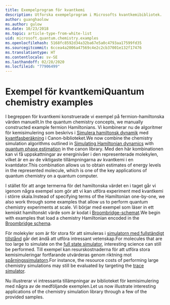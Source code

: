 ```yaml
---
title: Exempelprogram för kvantkemi
description: Utforska exempelprogram i Microsofts kvantkemibibliotek.
author: guanghaolow
ms.author: gulow
ms.date: 10/23/2018
ms.topic: article-type-from-white-list
uid: microsoft.quantum.chemistry.examples
ms.openlocfilehash: 5168fc8592d34a32ba67e5a0c4793aa17599fd35
ms.sourcegitcommit: 6ccea4a2006a47569c4e2c2cb37001e132f17476
ms.translationtype: HT
ms.contentlocale: sv-SE
ms.lasthandoff: 02/28/2020
ms.locfileid: "77906499"
---
```

# <a name="quantum-chemistry-examples"></a><span data-ttu-id="d4d7d-103">Exempel för kvantkemi</span><span class="sxs-lookup"><span data-stu-id="d4d7d-103">Quantum chemistry examples</span></span>

<span data-ttu-id="d4d7d-104">I begreppen för kvantkemi konstruerade vi exempel på fermion-hamiltonska värden manuellt.</span><span class="sxs-lookup"><span data-stu-id="d4d7d-104">In the quantum chemistry concepts, we manually constructed example fermion Hamiltonians.</span></span> <span data-ttu-id="d4d7d-105">Vi kombinerar nu de algoritmer för kemisimulering som beskrivs i [Simulera hamiltonsk dynamik](xref:microsoft.quantum.libraries.standard.algorithms) med [kvantfasberäkning](xref:microsoft.quantum.libraries.characterization) i Canon-biblioteket.</span><span class="sxs-lookup"><span data-stu-id="d4d7d-105">We now combine the chemistry simulation algorithms outlined in [Simulating Hamiltonian dynamics](xref:microsoft.quantum.libraries.standard.algorithms) with [quantum phase estimation](xref:microsoft.quantum.libraries.characterization) in the canon library.</span></span> <span data-ttu-id="d4d7d-106">Med den här kombinationen kan vi få uppskattningar av energinivåer i den representerade molekylen, vilket är en av de viktigaste tillämpningarna av kvantkemi i en kvantdator.</span><span class="sxs-lookup"><span data-stu-id="d4d7d-106">This combination allows us to obtain  estimates of energy levels in the represented molecule, which is one of the key applications of quantum chemistry on a quantum computer.</span></span> 

<span data-ttu-id="d4d7d-107">I stället för att ange termerna för det hamiltonska värdet en i taget går vi igenom några exempel som gör att vi kan utföra experiment med kvantkemi i större skala.</span><span class="sxs-lookup"><span data-stu-id="d4d7d-107">Instead of specifying terms of the Hamiltonian one-by-one, we also work through some examples that allow us to perform quantum chemistry experiments at scale.</span></span> <span data-ttu-id="d4d7d-108">Vi börjar med exempel som läser in ett kemiskt hamiltonskt värde som är kodat i [Broombridge-schemat](xref:microsoft.quantum.libraries.chemistry.schema.broombridge).</span><span class="sxs-lookup"><span data-stu-id="d4d7d-108">We begin with examples that load a chemistry Hamiltonian encoded in the [Broombridge schema](xref:microsoft.quantum.libraries.chemistry.schema.broombridge).</span></span>

<span data-ttu-id="d4d7d-109">För molekyler som är för stora för att simuleras i [simulatorn med fullständigt tillstånd](xref:microsoft.quantum.machines.full-state-simulator) går det ändå att utföra intressant vetenskap.</span><span class="sxs-lookup"><span data-stu-id="d4d7d-109">For molecules that are too large to simulate on the [full state simulator](xref:microsoft.quantum.machines.full-state-simulator), interesting science can still be performed.</span></span> <span data-ttu-id="d4d7d-110">Till exempel kan resurskostnaderna för att utföra stora kemisimuleringar fortfarande utvärderas genom riktning mot [spårningssimulatorn](xref:microsoft.quantum.machines.qc-trace-simulator.intro).</span><span class="sxs-lookup"><span data-stu-id="d4d7d-110">For instance, the resource costs of performing large chemistry simulations may still be evaluated by targeting the [trace simulator](xref:microsoft.quantum.machines.qc-trace-simulator.intro).</span></span>

<span data-ttu-id="d4d7d-111">Nu illustrerar vi intressanta tillämpningar av biblioteket för kemisimulering med några av de medföljande exemplen.</span><span class="sxs-lookup"><span data-stu-id="d4d7d-111">Let us now illustrate interesting applications of the chemistry simulation library through a few of the provided samples.</span></span>
